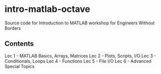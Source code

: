 intro-matlab-octave
===================

Source code for Introduction to MATLAB workshop for Engineers Without Borders


Contents
--------
Lec 1 - MATLAB Basics, Arrays, Matrices
Lec 2 - Plots, Scripts, I/O
Lec 3 - Conditionals, Loops
Lec 4 - Functions
Lec 5 - File I/O
Lec 6 - Advanced Special Topics

